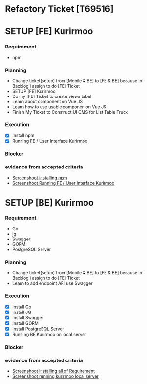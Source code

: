 # Refactory Ticket [T69516]
# SETUP [FE] Kurirmoo 

### Requirement

- npm

### Planning

- Change ticket(setup) from [Mobile & BE] to [FE & BE] because in Backlog i assign to do [FE] Ticket
- SETUP [FE] Kurirmoo
- Do my [FE] Ticket to create views tabel 
- Learn about component on Vue JS
- Learn how to use usable componen on Vue JS
- Finish My Ticket to Construct UI CMS for List Table Truck 

### Execution

- [x] Install npm
- [x] Running FE / User Interface Kurirmoo 

### Blocker

### evidence from accepted criteria

- [Screenshoot installing npm](https://drive.google.com/file/d/10u_Nd7O-xenqZL-r-1lOdj8644f2OOMF/view?usp=share_link)
- [Screenshoot Running FE / User Interface Kurirmoo](https://drive.google.com/file/d/1e-h8BkgmTdw0km4ZOdPCRdMASLW-PDbt/view?usp=share_link)

# SETUP [BE] Kurirmoo

### Requirement

- Go
- jq
- Swagger
- GORM
- PostgreSQL Server

### Planning

- Change ticket(setup) from [Mobile & BE] to [FE & BE] because in Backlog i assign to do [FE] Ticket
- Learn to add endpoint API use Swagger

### Execution

- [x] Install Go
- [x] Install JQ
- [x] Install Swagger
- [x] Install GORM
- [x] Install PostgreSQL Server
- [x] Running BE Kurirmoo on local server

### Blocker

### evidence from accepted criteria

- [Screenshoot installing all of Requirement](https://drive.google.com/file/d/1UyILQ6ys4lHOoQ6iVgdFvk3dACGOegQ4/view?usp=share_link)
- [Screenshoot running kurirmoo local server](https://drive.google.com/file/d/1cfAbuMaVowxocmjjqr1O9kPkWKCu0RWS/view?usp=share_link)
